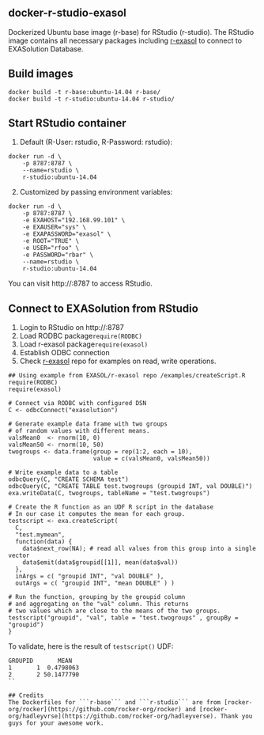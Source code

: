 ## docker-r-studio-exasol
Dockerized  Ubuntu base image (r-base) for RStudio (r-studio). The RStudio image contains all necessary packages including [r-exasol](https://github.com/EXASOL/r-exasol) to connect to EXASolution Database.

## Build images
```
docker build -t r-base:ubuntu-14.04 r-base/
docker build -t r-studio:ubuntu-14.04 r-studio/
```

## Start RStudio container
1. Default (R-User: rstudio, R-Password: rstudio):
```
docker run -d \
    -p 8787:8787 \
    --name=rstudio \
    r-studio:ubuntu-14.04
```
2. Customized by passing environment variables:
```
docker run -d \
    -p 8787:8787 \
    -e EXAHOST="192.168.99.101" \
    -e EXAUSER="sys" \
    -e EXAPASSWORD="exasol" \
    -e ROOT="TRUE" \
    -e USER="rfoo" \
    -e PASSWORD="rbar" \
    --name=rstudio \
    r-studio:ubuntu-14.04
```
You can visit http://<host>:8787 to access RStudio.

## Connect to EXASolution from RStudio
1. Login to RStudio on http://<host>:8787
2. Load RODBC package```require(RODBC)```
3. Load r-exasol package```require(exasol)```
4. Establish ODBC connection
5. Check [r-exasol](https://github.com/EXASOL/r-exasol) repo for examples on read, write operations.

```(r)
## Using example from EXASOL/r-exasol repo /examples/createScript.R
require(RODBC)
require(exasol)

# Connect via RODBC with configured DSN
C <- odbcConnect("exasolution")

# Generate example data frame with two groups
# of random values with different means.
valsMean0  <- rnorm(10, 0)
valsMean50 <- rnorm(10, 50)
twogroups <- data.frame(group = rep(1:2, each = 10),
                        value = c(valsMean0, valsMean50))

# Write example data to a table
odbcQuery(C, "CREATE SCHEMA test")
odbcQuery(C, "CREATE TABLE test.twogroups (groupid INT, val DOUBLE)")
exa.writeData(C, twogroups, tableName = "test.twogroups")

# Create the R function as an UDF R script in the database
# In our case it computes the mean for each group.
testscript <- exa.createScript(
  C,
  "test.mymean",
  function(data) {
    data$next_row(NA); # read all values from this group into a single vector
    data$emit(data$groupid[[1]], mean(data$val))
  },
  inArgs = c( "groupid INT", "val DOUBLE" ),
  outArgs = c( "groupid INT", "mean DOUBLE" ) )

# Run the function, grouping by the groupid column
# and aggregating on the "val" column. This returns
# two values which are close to the means of the two groups.
testscript("groupid", "val", table = "test.twogroups" , groupBy = "groupid")
}
```
To validate, here is the result of ```testscript()``` UDF:
```
GROUPID       MEAN
1       1  0.4798063
2       2 50.1477790
``

## Credits
The Dockerfiles for ```r-base``` and ```r-studio``` are from [rocker-org/rocker](https://github.com/rocker-org/rocker) and [rocker-org/hadleyvrse](https://github.com/rocker-org/hadleyverse). Thank you guys for your awesome work.
